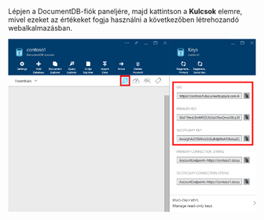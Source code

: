   Lépjen a DocumentDB-fiók paneljére, majd kattintson a **Kulcsok** elemre, mivel ezeket az értékeket fogja használni a következőben létrehozandó webalkalmazásban.

![Képernyőfelvétel az Azure Portalról, amely egy DocumentDB-fiókot jelenít meg, ahol a DocumentDB-fiók panelén lévő Kulcsok gomb, valamint a Kulcsok panelen lévő URI, PRIMARY KEY és SECONDARY KEY értékek vannak kiemelve.](./media/documentdb-keys/keys.png)



<!--HONumber=Nov16_HO2-->



